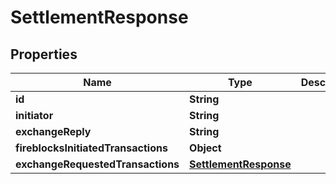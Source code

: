 

# SettlementResponse


## Properties

| Name | Type | Description | Notes |
|------------ | ------------- | ------------- | -------------|
|**id** | **String** |  |  [optional] |
|**initiator** | **String** |  |  [optional] |
|**exchangeReply** | **String** |  |  [optional] |
|**fireblocksInitiatedTransactions** | **Object** |  |  [optional] |
|**exchangeRequestedTransactions** | [**SettlementResponse**](SettlementResponse.md) |  |  [optional] |



